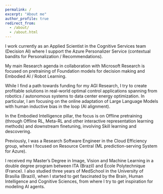 ```yaml
---
permalink: /
excerpt: "About me"
author_profile: true
redirect_from: 
  - /about/
  - /about.html
---
```


I work currently as an Applied Scientist in the Cognitive Services team (Decision AI) where I support the Azure Personalizer Service (contextual bandits for Personalization / Recommendations). 

My main Research agenda in collaboration with Microsoft Research is focused on pretraining of Foundation models for decision making and Embodied AI / Robot Learning.

While I find a path towards funding for my AGI Research, I try to create profitable solutions in real-world optimal control applications spanning from robotics / autonomous systems to data center energy optimization. In particular, I am focusing on the online adaptation of Large Language Models with human inductive bias in the loop (AI alignment).

In the Embodied Intelligence pillar, the focus is on Offline pretraining (through Offline RL, Meta-RL and other interactive representation learning methods) and downstream finetuning, involving Skill learning and descovering.

Previously, I was a Research Software Engineer in the Cloud Efficiency group, where I focused on Resource Central (ML prediction-serving System for Azure).

I received my Master’s Degree in Image, Vision and Machine Learning in a double degree program between ITA (Brazil) and École Polytechnique (France).
I also studied three years of MedSchool in the University of Brasília (Brazil), when I started to get fascinated by the Brain, Human Intelligence and Cognitive Sciences, from where I try to get inspiration for modeling AI agents. 
